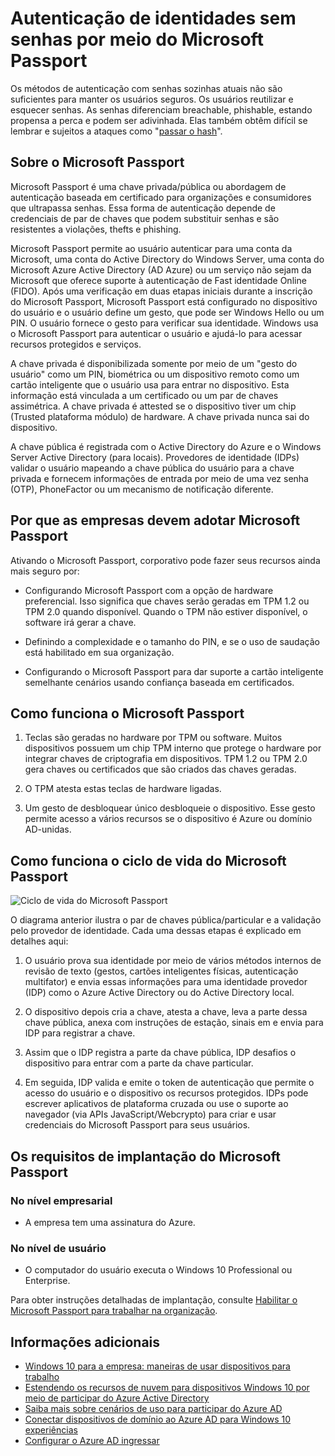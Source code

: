 <properties
    pageTitle="Autenticação de identidades sem senhas por meio do Microsoft Passport | Microsoft Azure"
    description="Fornece uma visão geral do Microsoft Passport e informações adicionais sobre como implantar o Microsoft Passport."
    services="active-directory"
    documentationCenter=""
    authors="femila"
    manager="swadhwa"
    editor=""
    tags="azure-classic-portal"/>

<tags
    ms.service="active-directory"
    ms.workload="identity"
    ms.tgt_pltfrm="na"
    ms.devlang="na"
    ms.topic="article"
    ms.date="09/27/2016"
    ms.author="femila"/>

# <a name="authenticating-identities-without-passwords-through-microsoft-passport"></a>Autenticação de identidades sem senhas por meio do Microsoft Passport

Os métodos de autenticação com senhas sozinhas atuais não são suficientes para manter os usuários seguros. Os usuários reutilizar e esquecer senhas. As senhas diferenciam breachable, phishable, estando propensa a perca e podem ser adivinhada. Elas também obtêm difícil se lembrar e sujeitos a ataques como "[passar o hash](https://technet.microsoft.com/dn785092.aspx)".

## <a name="about-microsoft-passport"></a>Sobre o Microsoft Passport
Microsoft Passport é uma chave privada/pública ou abordagem de autenticação baseada em certificado para organizações e consumidores que ultrapassa senhas. Essa forma de autenticação depende de credenciais de par de chaves que podem substituir senhas e são resistentes a violações, thefts e phishing.

 Microsoft Passport permite ao usuário autenticar para uma conta da Microsoft, uma conta do Active Directory do Windows Server, uma conta do Microsoft Azure Active Directory (AD Azure) ou um serviço não sejam da Microsoft que oferece suporte à autenticação de Fast identidade Online (FIDO). Após uma verificação em duas etapas iniciais durante a inscrição do Microsoft Passport, Microsoft Passport está configurado no dispositivo do usuário e o usuário define um gesto, que pode ser Windows Hello ou um PIN. O usuário fornece o gesto para verificar sua identidade. Windows usa o Microsoft Passport para autenticar o usuário e ajudá-lo para acessar recursos protegidos e serviços.

A chave privada é disponibilizada somente por meio de um "gesto do usuário" como um PIN, biométrica ou um dispositivo remoto como um cartão inteligente que o usuário usa para entrar no dispositivo. Esta informação está vinculada a um certificado ou um par de chaves assimétrica. A chave privada é attested se o dispositivo tiver um chip (Trusted plataforma módulo) de hardware. A chave privada nunca sai do dispositivo.

A chave pública é registrada com o Active Directory do Azure e o Windows Server Active Directory (para locais). Provedores de identidade (IDPs) validar o usuário mapeando a chave pública do usuário para a chave privada e fornecem informações de entrada por meio de uma vez senha (OTP), PhoneFactor ou um mecanismo de notificação diferente.

## <a name="why-enterprises-should-adopt-microsoft-passport"></a>Por que as empresas devem adotar Microsoft Passport

Ativando o Microsoft Passport, corporativo pode fazer seus recursos ainda mais seguro por:

* Configurando Microsoft Passport com a opção de hardware preferencial. Isso significa que chaves serão geradas em TPM 1.2 ou TPM 2.0 quando disponível. Quando o TPM não estiver disponível, o software irá gerar a chave.

* Definindo a complexidade e o tamanho do PIN, e se o uso de saudação está habilitado em sua organização.

* Configurando o Microsoft Passport para dar suporte a cartão inteligente semelhante cenários usando confiança baseada em certificados.

## <a name="how-microsoft-passport-works"></a>Como funciona o Microsoft Passport
1. Teclas são geradas no hardware por TPM ou software. Muitos dispositivos possuem um chip TPM interno que protege o hardware por integrar chaves de criptografia em dispositivos. TPM 1.2 ou TPM 2.0 gera chaves ou certificados que são criados das chaves geradas.

2. O TPM atesta estas teclas de hardware ligadas.

3. Um gesto de desbloquear único desbloqueie o dispositivo. Esse gesto permite acesso a vários recursos se o dispositivo é Azure ou domínio AD-unidas.

## <a name="how-the-microsoft-passport-lifecycle-works"></a>Como funciona o ciclo de vida do Microsoft Passport

![Ciclo de vida do Microsoft Passport](./media/active-directory-azureadjoin/active-directory-azureadjoin-microsoft-passport.png)

O diagrama anterior ilustra o par de chaves pública/particular e a validação pelo provedor de identidade. Cada uma dessas etapas é explicado em detalhes aqui:

1. O usuário prova sua identidade por meio de vários métodos internos de revisão de texto (gestos, cartões inteligentes físicas, autenticação multifator) e envia essas informações para uma identidade provedor (IDP) como o Azure Active Directory ou do Active Directory local.

2. O dispositivo depois cria a chave, atesta a chave, leva a parte dessa chave pública, anexa com instruções de estação, sinais em e envia para IDP para registrar a chave.

4. Assim que o IDP registra a parte da chave pública, IDP desafios o dispositivo para entrar com a parte da chave particular.

5. Em seguida, IDP valida e emite o token de autenticação que permite o acesso do usuário e o dispositivo os recursos protegidos. IDPs pode escrever aplicativos de plataforma cruzada ou use o suporte ao navegador (via APIs JavaScript/Webcrypto) para criar e usar credenciais do Microsoft Passport para seus usuários.

## <a name="the-deployment-requirements-for-microsoft-passport"></a>Os requisitos de implantação do Microsoft Passport
### <a name="at-the-enterprise-level"></a>No nível empresarial

* A empresa tem uma assinatura do Azure.

### <a name="at-the-user-level"></a>No nível de usuário

* O computador do usuário executa o Windows 10 Professional ou Enterprise.

Para obter instruções detalhadas de implantação, consulte [Habilitar o Microsoft Passport para trabalhar na organização](active-directory-azureadjoin-passport-deployment.md).


## <a name="additional-information"></a>Informações adicionais

* [Windows 10 para a empresa: maneiras de usar dispositivos para trabalho](active-directory-azureadjoin-windows10-devices-overview.md)
* [Estendendo os recursos de nuvem para dispositivos Windows 10 por meio de participar do Azure Active Directory](active-directory-azureadjoin-user-upgrade.md)
* [Saiba mais sobre cenários de uso para participar do Azure AD](active-directory-azureadjoin-deployment-aadjoindirect.md)
* [Conectar dispositivos de domínio ao Azure AD para Windows 10 experiências](active-directory-azureadjoin-devices-group-policy.md)
* [Configurar o Azure AD ingressar](active-directory-azureadjoin-setup.md)
